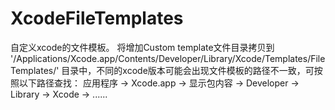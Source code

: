 # XcodeFileTemplates

自定义xcode的文件模板。
将增加Custom template文件目录拷贝到 '/Applications/Xcode.app/Contents/Developer/Library/Xcode/Templates/File Templates/' 目录中，不同的xcode版本可能会出现文件模板的路径不一致，可按照以下路径查找： 应用程序 -> Xcode.app -> 显示包内容 -> Developer -> Library -> Xcode -> ......
